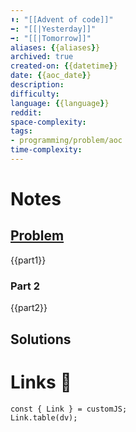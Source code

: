 ```yaml
---
⬆️: "[[Advent of code]]"
⬅️: "[[|Yesterday]]"
➡️: "[[|Tomorrow]]"
aliases: {{aliases}}
archived: true
created-on: {{datetime}}
date: {{aoc_date}}
description: 
difficulty:
language: {{language}}
reddit:
space-complexity:
tags:
- programming/problem/aoc
time-complexity:
---
```

# Notes
## [Problem]({{url}})
{{part1}}

### Part 2
{{part2}}

## Solutions

# Links 🔗
```dataviewjs
const { Link } = customJS;
Link.table(dv);
```

